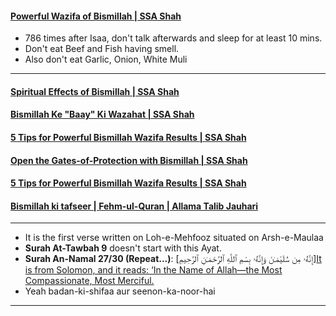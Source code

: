#### [Powerful Wazifa of Bismillah | SSA Shah](https://www.youtube.com/watch?v=ZVQWOkLd0Ys)
* 786 times after Isaa, don't talk afterwards and sleep for at least 10 mins.
* Don't eat Beef and Fish having smell.
* Also don't eat Garlic, Onion, White Muli

***

#### [Spiritual Effects of Bismillah | SSA Shah](https://www.youtube.com/watch?v=f_zl0XXUYPQ)
#### [Bismillah Ke "Baay" Ki Wazahat | SSA Shah](https://www.youtube.com/watch?v=gEEL-fo77lg)
#### [5 Tips for Powerful Bismillah Wazifa Results | SSA Shah](https://www.youtube.com/watch?v=6eDrhZDGv3A)
#### [Open the Gates-of-Protection with Bismillah | SSA Shah](https://www.youtube.com/watch?v=y4JGa_o9IlU)
#### [5 Tips for Powerful Bismillah Wazifa Results | SSA Shah](https://www.youtube.com/watch?v=6eDrhZDGv3A)
#### [Bismillah ki tafseer | Fehm-ul-Quran | Allama Talib Jauhari](https://www.youtube.com/watch?v=-8ZNeViFZZ4)

***

* It is the first verse written on Loh-e-Mehfooz situated on Arsh-e-Maulaa
* __Surah At-Tawbah 9__ doesn't start with this Ayat.
* __Surah An-Namal 27/30 (Repeat...)__: [إِنَّهُۥ مِن سُلَيْمَـٰنَ وَإِنَّهُۥ بِسْمِ ٱللَّهِ ٱلرَّحْمَـٰنِ ٱلرَّحِيمِ][It is from Solomon, and it reads: ‘In the Name of Allah—the Most Compassionate, Most Merciful.](https://quran.com/27/30)
* Yeah badan-ki-shifaa aur seenon-ka-noor-hai 

***
